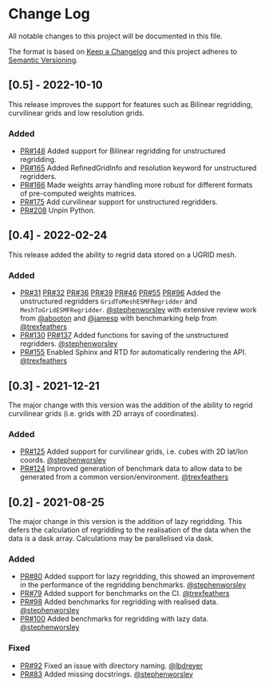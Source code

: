 
# Change Log
All notable changes to this project will be documented in this file.
 
The format is based on [Keep a Changelog](http://keepachangelog.com/)
and this project adheres to [Semantic Versioning](http://semver.org/).

## [0.5] - 2022-10-10

This release improves the support for features such as Bilinear regridding,
curvilinear grids and low resolution grids.

### Added

- [PR#148](https://github.com/SciTools-incubator/iris-esmf-regrid/pull/148)
  Added support for Bilinear regridding for unstructured regridding.
- [PR#165](https://github.com/SciTools-incubator/iris-esmf-regrid/pull/165)
  Added RefinedGridInfo and resolution keyword for unstructured regridders.
- [PR#166](https://github.com/SciTools-incubator/iris-esmf-regrid/pull/166)
  Made weights array handling more robust for different formats of
  pre-computed weights matrices.
- [PR#175](https://github.com/SciTools-incubator/iris-esmf-regrid/pull/175)
  Add curvilinear support for unstructured regridders.
- [PR#208](https://github.com/SciTools-incubator/iris-esmf-regrid/pull/208)
  Unpin Python.
 
## [0.4] - 2022-02-24

This release added the ability to regrid data stored on a UGRID mesh.

### Added

- [PR#31](https://github.com/SciTools-incubator/iris-esmf-regrid/pull/31)
  [PR#32](https://github.com/SciTools-incubator/iris-esmf-regrid/pull/32)
  [PR#36](https://github.com/SciTools-incubator/iris-esmf-regrid/pull/36)
  [PR#39](https://github.com/SciTools-incubator/iris-esmf-regrid/pull/39)
  [PR#46](https://github.com/SciTools-incubator/iris-esmf-regrid/pull/46)
  [PR#55](https://github.com/SciTools-incubator/iris-esmf-regrid/pull/55)
  [PR#96](https://github.com/SciTools-incubator/iris-esmf-regrid/pull/96)
  Added the unstructured regridders `GridToMeshESMFRegridder` and
  `MeshToGridESMFRegridder`.
  [@stephenworsley](https://github.com/stephenworsley) with extensive review
  work from [@abooton](https://github.com/abooton) and
  [@jamesp](https://github.com/jamesp) with benchmarking help from
  [@trexfeathers](https://github.com/trexfeathers)
- [PR#130](https://github.com/SciTools-incubator/iris-esmf-regrid/pull/130)
  [PR#137](https://github.com/SciTools-incubator/iris-esmf-regrid/pull/137)
  Added functions for saving of the unstructured regridders.
  [@stephenworsley](https://github.com/stephenworsley)
- [PR#155](https://github.com/SciTools-incubator/iris-esmf-regrid/pull/155)
  Enabled Sphinx and RTD for automatically rendering the API.
  [@trexfeathers](https://github.com/trexfeathers)

## [0.3] - 2021-12-21

The major change with this version was the addition of the ability to
regrid curvilinear grids (i.e. grids with 2D arrays of coordinates).

### Added
- [PR#125](https://github.com/SciTools-incubator/iris-esmf-regrid/pull/125)
  Added support for curvilinear grids, i.e. cubes with 2D lat/lon coords.
  [@stephenworsley](https://github.com/stephenworsley)
- [PR#124](https://github.com/SciTools-incubator/iris-esmf-regrid/pull/124)
  Improved generation of benchmark data to allow data to be generated from
  a common version/environment.
  [@trexfeathers](https://github.com/trexfeathers)

## [0.2] - 2021-08-25

The major change in this version is the addition of lazy regridding.
This defers the calculation of regridding to the realisation of the data
when the data is a dask array. Calculations may be parallelised via dask.
 
### Added
- [PR#80](https://github.com/SciTools-incubator/iris-esmf-regrid/pull/80)
  Added support for lazy regridding, this showed an improvement in the
  performance of the regridding benchmarks.
  [@stephenworsley](https://github.com/stephenworsley)
- [PR#79](https://github.com/SciTools-incubator/iris-esmf-regrid/pull/79)
  Added support for benchmarks on the CI.
  [@trexfeathers](https://github.com/trexfeathers)
- [PR#98](https://github.com/SciTools-incubator/iris-esmf-regrid/pull/98)
  Added benchmarks for regridding with realised data.
  [@stephenworsley](https://github.com/stephenworsley)
- [PR#100](https://github.com/SciTools-incubator/iris-esmf-regrid/pull/100)
  Added benchmarks for regridding with lazy data.
  [@stephenworsley](https://github.com/stephenworsley)
 
### Fixed
- [PR#92](https://github.com/SciTools-incubator/iris-esmf-regrid/pull/92)
  Fixed an issue with directory naming. [@lbdreyer](https://github.com/lbdreyer)
- [PR#83](https://github.com/SciTools-incubator/iris-esmf-regrid/pull/83)
  Added missing docstrings. [@stephenworsley](https://github.com/stephenworsley)
